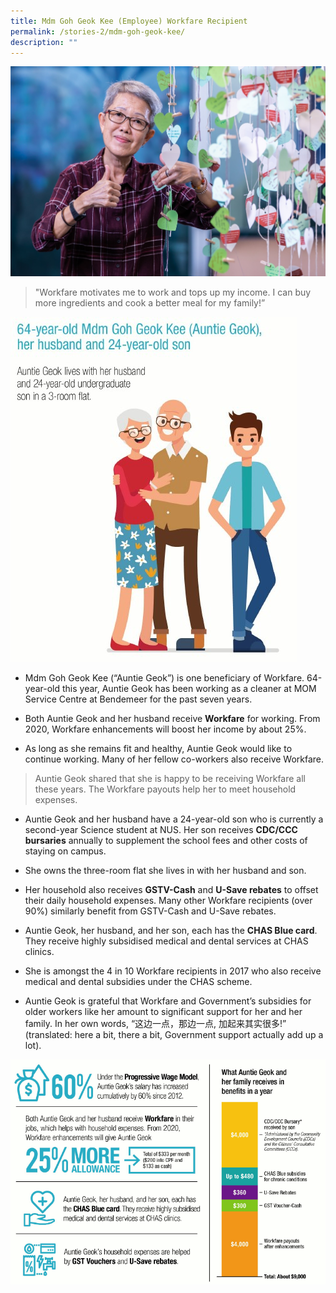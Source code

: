 ```yaml
---
title: Mdm Goh Geok Kee (Employee) Workfare Recipient
permalink: /stories-2/mdm-goh-geok-kee/
description: ""
---
```

![Mdm Goh Goek Kee](/images/WIS%20Stories/MdmGohGeokKee.jpg)

> "Workfare motivates me to work and tops up my income. I can buy more ingredients and cook a better meal for my family!”

![64 Yr Old](/images/WIS%20Stories/64YearOld.jpg)
*   Mdm Goh Geok Kee (“Auntie Geok”) is one beneficiary of Workfare. 64-year-old this year, Auntie Geok has been working as a cleaner at MOM Service Centre at Bendemeer for the past seven years.
  
*   Both Auntie Geok and her husband receive **Workfare** for working. From 2020, Workfare enhancements will boost her income by about 25%.
  
*   As long as she remains fit and healthy, Auntie Geok would like to continue working. Many of her fellow co-workers also receive Workfare.

> Auntie Geok shared that she is happy to be receiving Workfare all these years. The Workfare payouts help her to meet household expenses.

*   Auntie Geok and her husband have a 24-year-old son who is currently a second-year Science student at NUS. Her son receives **CDC/CCC bursaries** annually to supplement the school fees and other costs of staying on campus.
  
*   She owns the three-room flat she lives in with her husband and son.
  
*   Her household also receives **GSTV-Cash** and **U-Save rebates** to offset their daily household expenses. Many other Workfare recipients (over 90%) similarly benefit from GSTV-Cash and U-Save rebates.
  
*   Auntie Geok, her husband, and her son, each has the **CHAS Blue card**. They receive highly subsidised medical and dental services at CHAS clinics.
  
*   She is amongst the 4 in 10 Workfare recipients in 2017 who also receive medical and dental subsidies under the CHAS scheme.
  
*   Auntie Geok is grateful that Workfare and Government’s subsidies for older workers like her amount to significant support for her and her family. In her own words, “这边一点，那边一点, 加起来其实很多!” (translated: here a bit, there a bit, Government support actually add up a lot).

![Govt Support](/images/WIS%20Stories/GovtSupport.jpg)
